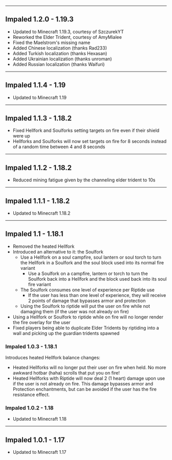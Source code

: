 ------------------------------------------------------
Impaled 1.2.0 - 1.19.3
------------------------------------------------------
- Updated to Minecraft 1.19.3, courtesy of SzczurekYT
- Reworked the Elder Trident, courtesy of AmyMialee
- Fixed the Maelstrom's missing name
- Added Chinese localization (thanks Rad233)
- Added Turkish localization (thanks Hexasan)
- Added Ukrainian localization (thanks unroman)
- Added Russian localization (thanks Waifuri)

------------------------------------------------------
Impaled 1.1.4 - 1.19
------------------------------------------------------
- Updated to Minecraft 1.19

------------------------------------------------------
Impaled 1.1.3 - 1.18.2
------------------------------------------------------
- Fixed Hellfork and Soulforks setting targets on fire even if their shield were up
- Hellforks and Soulforks will now set targets on fire for 8 seconds instead of a random time between 4 and 8 seconds

------------------------------------------------------
Impaled 1.1.2 - 1.18.2
------------------------------------------------------
- Reduced mining fatigue given by the channeling elder trident to 10s

------------------------------------------------------
Impaled 1.1.1 - 1.18.2
------------------------------------------------------
- Updated to Minecraft 1.18.2

------------------------------------------------------
Impaled 1.1 - 1.18.1
------------------------------------------------------
- Removed the heated Hellfork
- Introduced an alternative to it: the Soulfork
  - Use a Hellfork on a soul campfire, soul lantern or soul torch to turn the Hellfork in a Soulfork and the soul block used into its normal fire variant
    - Use a Soulfork on a campfire, lantern or torch to turn the Soulfork back into a Hellfork and the block used back into its soul fire variant
  - The Soulfork consumes one level of experience per Riptide use
    - If the user has less than one level of experience, they will receive 2 points of damage that bypasses armor and protection
  - Using the Soulfork to riptide will put the user on fire while not damaging them (if the user was not already on fire)
- Using a Hellfork or Soulfork to riptide while on fire will no longer render the fire overlay for the user
- Fixed players being able to duplicate Elder Tridents by riptiding into a wall and picking up the guardian tridents spawned

### Impaled 1.0.3 - 1.18.1
Introduces heated Hellfork balance changes:
- Heated Hellforks will no longer put their user on fire when held. No more awkward hotbar (haha) scrolls that put you on fire!
- Heated Hellforks with Riptide will now deal 2 (1 heart) damage upon use if the user is not already on fire. This damage bypasses armor and Protection enchantments, but can be avoided if the user has the fire resistance effect.

### Impaled 1.0.2 - 1.18
- Updated to Minecraft 1.18

------------------------------------------------------
Impaled 1.0.1 - 1.17
------------------------------------------------------
- Updated to Minecraft 1.17